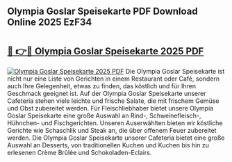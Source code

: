 ## Olympia Goslar Speisekarte PDF Download Online 2025 EzF34

# <h2><a href="http://gcb9m2.nevu.top/?p=Olympia+Goslar+Speisekarte">🔗 👉🔴 Olympia Goslar Speisekarte 2025 PDF</a></h2>

[![Olympia Goslar Speisekarte 2025 PDF](https://i.imgur.com/dBaPXMq.png)](http://gcb9m2.nevu.top/?p=Olympia+Goslar+Speisekarte)
Die Olympia Goslar Speisekarte ist nicht nur eine Liste von Gerichten in einem Restaurant oder Café, sondern auch Ihre Gelegenheit, etwas zu finden, das köstlich und für Ihren Geschmack geeignet ist. Auf der Olympia Goslar Speisekarte unserer Cafeteria stehen viele leichte und frische Salate, die mit frischem Gemüse und Obst zubereitet werden. Für Fleischliebhaber bietet unsere Olympia Goslar Speisekarte eine große Auswahl an Rind-, Schweinefleisch-, Hühnchen- und Fischgerichten. Unseren Auserwählten bieten wir köstliche Gerichte wie Schaschlik und Steak an, die über offenem Feuer zubereitet werden. Die Olympia Goslar Speisekarte unserer Cafeteria bietet eine große Auswahl an Desserts, von traditionellen Kuchen und Kuchen bis hin zu erlesenen Crème Brûlée und Schokoladen-Eclairs.

